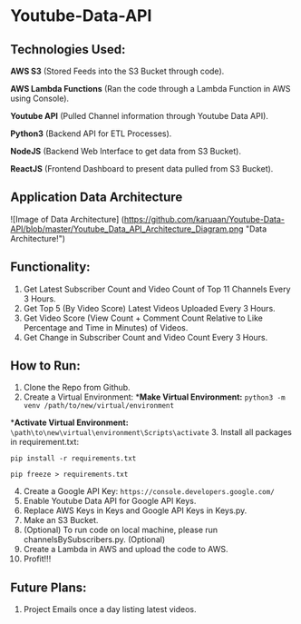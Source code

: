Youtube-Data-API
===

Technologies Used:
---

__AWS S3__ (Stored Feeds into the S3 Bucket through code).

__AWS Lambda Functions__ (Ran the code through a Lambda Function in AWS using Console).

__Youtube API__ (Pulled Channel information through Youtube Data API).

__Python3__ (Backend API for ETL Processes).

__NodeJS__ (Backend Web Interface to get data from S3 Bucket).

__ReactJS__ (Frontend Dashboard to present data pulled from S3 Bucket).

Application Data Architecture
---

![Image of Data Architecture] (https://github.com/karuaan/Youtube-Data-API/blob/master/Youtube_Data_API_Architecture_Diagram.png "Data Architecture!")

Functionality:
---

1. Get Latest Subscriber Count and Video Count of Top 11 Channels Every 3 Hours.
2. Get Top 5 (By Video Score) Latest Videos Uploaded Every 3 Hours.
3. Get Video Score (View Count + Comment Count Relative to Like Percentage and Time in Minutes) of Videos.
4. Get Change in Subscriber Count and Video Count Every 3 Hours.

How to Run:
---

1. Clone the Repo from Github.
2. Create a Virtual Environment:
*__Make Virtual Environment:__ `python3 -m venv /path/to/new/virtual/environment`

*__Activate Virtual Environment:__ `\path\to\new\virtual\environment\Scripts\activate`
3. Install all packages in requirement.txt:

`pip install -r requirements.txt`

`pip freeze > requirements.txt`

4. Create a Google API Key: `https://console.developers.google.com/`
5. Enable Youtube Data API for Google API Keys.
6. Replace AWS Keys in Keys and Google API Keys in Keys.py.
7. Make an S3 Bucket.
8. (Optional) To run code on local machine, please run channelsBySubscribers.py. (Optional)
9. Create a Lambda in AWS and upload the code to AWS.
10. Profit!!!

Future Plans:
---

1. Project Emails once a day listing latest videos.

